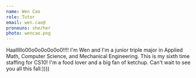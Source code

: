 ```yaml
---
name: Wen Cao
role: Tutor
email: wen.cao@
pronouns: she/her
photo: wencao.png
---
```

Haalllllo00o0o0o0o0o0!!!! I'm Wen and I'm a junior triple major in Applied Math, Computer Science, and Mechanical Engineering. This is my sixth time staffing for CS10! I'm a food lover and a big fan of ketchup. Can't wait to see you all this fall:))))
